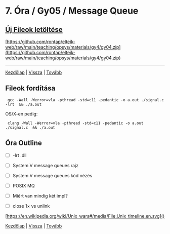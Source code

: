 # 7. Óra / Gy05 / Message Queue

## [Új Fileok letöltése](https://github.com/rontap/elteik-web/raw/main/teaching/opsys/materials/gy4/gy04.zip)

[https://github.com/rontap/elteik-web/raw/main/teaching/opsys/materials/gy4/gy04.zip](https://github.com/rontap/elteik-web/raw/main/teaching/opsys/materials/gy4/gy04.zip)

---
[Kezdőlap](index.md)
|
[Vissza](Gyakorlat%207..md)
|
[Tovább](Gyakorlat%209..md)



## Fileok fordítása

```shell
 gcc -Wall -Werror=vla -pthread -std=c11 -pedantic -o a.out ./signal.c -lrt  && ./a.out 
```

OS/X-en pedig:

```shell
 clang -Wall -Werror=vla -pthread -std=c11 -pedantic -o a.out ./signal.c  && ./a.out 
```

## Óra Outline

- [ ] -lrt .dll
- [ ] System V message queues rajz
- [ ] System V message queues kód nézés
- [ ] POSIX MQ
- [ ] Miért van mindig két impl?
- [ ] close 1× vs unlink



[https://en.wikipedia.org/wiki/Unix_wars#/media/File:Unix_timeline.en.svg]()

[Kezdőlap](index.md)
|
[Vissza](Gyakorlat%207..md)
|
[Tovább](Gyakorlat%209..md)
